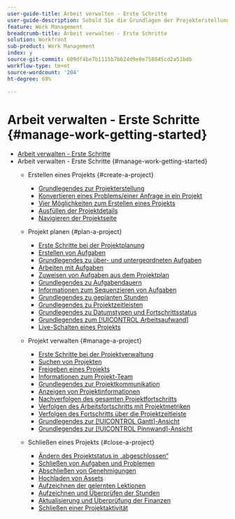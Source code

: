 ```yaml
---
user-guide-title: Arbeit verwalten - Erste Schritte
user-guide-description: Sobald Sie die Grundlagen der Projekterstellung, -planung und -verwaltung gelernt haben, sollten Sie mehr wissen, um Workfront optimal zu nutzen.
feature: Work Management
breadcrumb-title: Arbeit verwalten - Erste Schritte
solution: Workfront
sub-product: Work Management
index: y
source-git-commit: 609df4be7b1115b7b624d9e8e758845cd2a51bdb
workflow-type: tm+mt
source-wordcount: '204'
ht-degree: 69%

---
```



# Arbeit verwalten - Erste Schritte {#manage-work-getting-started}

+ [Arbeit verwalten - Erste Schritte](overview.md)
+ Arbeit verwalten - Erste Schritte {#manage-work-getting-started}
   + Erstellen eines Projekts {#create-a-project}
      + [Grundlegendes zur Projekterstellung](understand-basic-project-creation.md)
      + [Konvertieren eines Problems/einer Anfrage in ein Projekt](create-a-project-from-a-request.md)
      + [Vier Möglichkeiten zum Erstellen eines Projekts](understand-other-ways-to-create-projects.md)
      + [Ausfüllen der Projektdetails](fill-in-the-project-details.md)
      + [Navigieren der Projektseite](navigate-the-project-page.md)

   + Projekt planen {#plan-a-project}
      + [Erste Schritte bei der Projektplanung](getting-started-plan-a-project.md)
      + [Erstellen von Aufgaben](how-to-create-tasks.md)
      + [Grundlegendes zu über- und untergeordneten Aufgaben](understand-parent-child-tasks.md)
      + [Arbeiten mit Aufgaben](work-with-tasks.md)
      + [Zuweisen von Aufgaben aus dem Projektplan](assign-tasks-from-the-project-plan.md)
      + [Grundlegendes zu Aufgabendauern](understand-task-durations.md)
      + [Informationen zum Sequenzieren von Aufgaben](learn-to-sequence-tasks.md)
      + [Grundlegendes zu geplanten Stunden](understand-planned-hours.md)
      + [Grundlegendes zu Projektzeitleisten](understand-project-timelines.md)
      + [ Grundlegendes zu Datumstypen und Fortschrittsstatus](understand-task-dates-and-progress-status.md)
      + [Grundlegendes zum [!UICONTROL Arbeitsaufwand]](understand-work-effort.md)
      + [Live-Schalten eines Projekts](take-a-project-live.md)

   + Projekt verwalten {#manage-a-project}
      + [Erste Schritte bei der Projektverwaltung](getting-started-manage-a-project.md)
      + [Suchen von Projekten](find-projects.md)
      + [Freigeben eines Projekts](share-a-project.md)
      + [Informationen zum Projekt-Team](understand-the-project-team.md)
      + [Grundlegendes zur Projektkommunikation](understand-project-communication.md)
      + [Anzeigen von Projektinformationen](view-project-information.md)
      + [Nachverfolgen des gesamten Projektfortschritts](track-overall-project-progress.md)
      + [Verfolgen des Arbeitsfortschritts mit Projektmetriken](track-work-progress-with-project-metrics.md)
      + [Verfolgen des Fortschritts über die Projektzeitleiste](track-work-progress-from-the-project-timeline.md)
      + [Grundlegendes zur [!UICONTROL Gantt]-Ansicht](understand-the-gantt-view.md)
      + [Grundlegendes zur [!UICONTROL Pinnwand]-Ansicht](understand-the-board-view.md)

   + Schließen eines Projekts {#close-a-project}
      + [Ändern des Projektstatus in „abgeschlossen“](change-the-project-status.md)
      + [Schließen von Aufgaben und Problemen](close-tasks-and-issues.md)
      + [Abschließen von Genehmigungen](complete-approvals.md)
      + [Hochladen von Assets](upload-assets.md)
      + [Aufzeichnen der gelernten Lektionen](lessons-learned-from-closing-a-project.md)
      + [Aufzeichnen und Überprüfen der Stunden](log-and-review-hours.md)
      + [Aktualisierung und Überprüfung der Finanzen](update-and-review-finances.md)
      + [Schließen einer Projektaktivität](close-a-project-activity.md)

